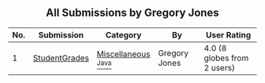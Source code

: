 ﻿<div align="center">

## All Submissions by Gregory Jones

</div>

No.  | Submission | Category | By   | User Rating
---- | ---------- | -------- | ---- | -----------
1 | [StudentGrades<br />](https://github.com/Planet-Source-Code/gregory-jones-studentgrades__2-2020) | [Miscellaneous<br /><sup>Java</sup>](../ByCategory/miscellaneous__2-57.md) | Gregory Jones | 4.0 (8 globes from 2 users)
